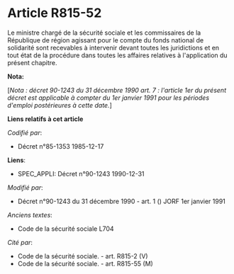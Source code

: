 # Article R815-52

Le ministre chargé de la sécurité sociale et les commissaires de la République de région agissant pour le compte du fonds
national de solidarité sont recevables à intervenir devant toutes les juridictions et en tout état de la procédure dans
toutes les affaires relatives à l'application du présent chapitre.

**Nota:**

[*Nota : décret 90-1243 du 31 décembre 1990 art. 7 : l'article 1er du présent décret est applicable à compter du 1er janvier
1991 pour les périodes d'emploi postérieures à cette date.*]

**Liens relatifs à cet article**

_Codifié par_:

  - Décret n°85-1353 1985-12-17

**Liens**:

  - SPEC_APPLI: Décret n°90-1243 1990-12-31

_Modifié par_:

  - Décret n°90-1243 du 31 décembre 1990 - art. 1 () JORF 1er janvier 1991

_Anciens textes_:

  - Code de la sécurité sociale L704

_Cité par_:

  - Code de la sécurité sociale. - art. R815-2 (V)
  - Code de la sécurité sociale. - art. R815-55 (M)
